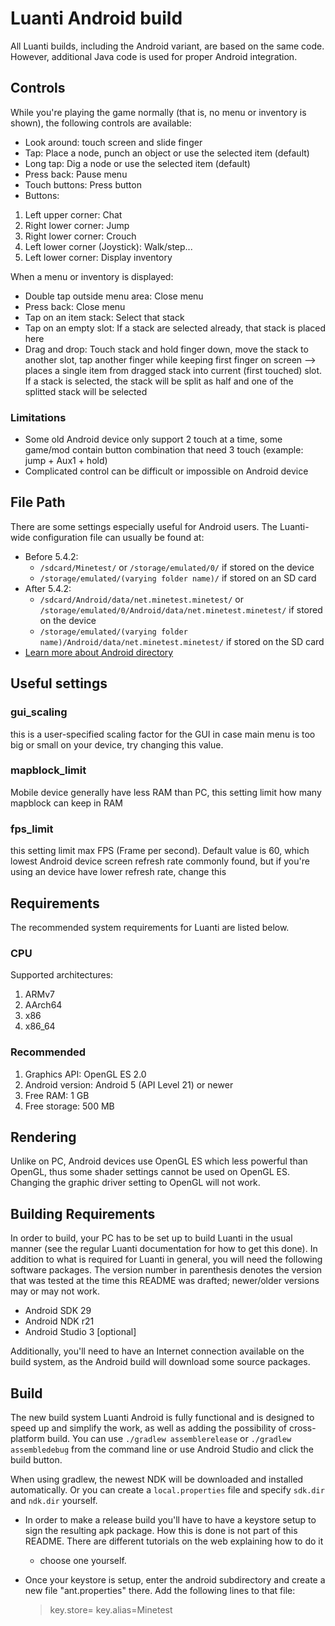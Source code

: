 # Luanti Android build
All Luanti builds, including the Android variant, are based on the same code.
However, additional Java code is used for proper Android integration.

## Controls

While you're playing the game normally (that is, no menu or inventory is
shown), the following controls are available:
* Look around: touch screen and slide finger
* Tap: Place a node, punch an object or use the selected item (default)
* Long tap: Dig a node or use the selected item (default)
* Press back: Pause menu
* Touch buttons: Press button
* Buttons:

1. Left upper corner: Chat
2. Right lower corner: Jump
3. Right lower corner: Crouch
4. Left lower corner (Joystick): Walk/step...
5. Left lower corner: Display inventory

When a menu or inventory is displayed:
* Double tap outside menu area: Close menu
* Press back: Close menu
* Tap on an item stack: Select that stack
* Tap on an empty slot: If a stack are selected already, that stack is placed here
* Drag and drop: Touch stack and hold finger down, move the stack to another
  slot, tap another finger while keeping first finger on screen
  --> places a single item from dragged stack into current (first touched) slot. If a stack is selected, the stack will be split as half and one of the splitted stack will be selected

### Limitations
* Some old Android device only support 2 touch at a time, some game/mod contain button combination that need 3 touch (example: jump + Aux1 + hold)
* Complicated control can be difficult or impossible on Android device

## File Path
There are some settings especially useful for Android users. The Luanti-wide
configuration file can usually be found at:

* Before 5.4.2:
    * `/sdcard/Minetest/` or `/storage/emulated/0/` if stored on the device
    * `/storage/emulated/(varying folder name)/` if stored on an SD card
* After 5.4.2:
    * `/sdcard/Android/data/net.minetest.minetest/` or `/storage/emulated/0/Android/data/net.minetest.minetest/` if stored on the device
    * `/storage/emulated/(varying folder name)/Android/data/net.minetest.minetest/` if stored on the SD card
* [Learn more about Android directory](https://wiki.minetest.net/Accessing_Android_Data_Directory)

## Useful settings

### gui_scaling
this is a user-specified scaling factor for the GUI in case main menu is too big or small on your device, try changing this value.

### mapblock_limit
Mobile device generally have less RAM than PC, this setting limit how many mapblock can keep in RAM

### fps_limit
this setting limit max FPS (Frame per second). Default value is 60, which lowest Android device screen refresh rate commonly found, but if you're using an device have lower refresh rate, change this

## Requirements
The recommended system requirements for Luanti are listed below.

### CPU
Supported architectures:
1. ARMv7
2. AArch64
3. x86
4. x86_64

### Recommended
1. Graphics API: OpenGL ES 2.0
2. Android version: Android 5 (API Level 21) or newer
3. Free RAM: 1 GB
4. Free storage: 500 MB

## Rendering
Unlike on PC, Android devices use OpenGL ES which less powerful than OpenGL, thus
some shader settings cannot be used on OpenGL ES.
Changing the graphic driver setting to OpenGL will not work.

## Building Requirements
In order to build, your PC has to be set up to build Luanti in the usual
manner (see the regular Luanti documentation for how to get this done).
In addition to what is required for Luanti in general, you will need the
following software packages. The version number in parenthesis denotes the
version that was tested at the time this README was drafted; newer/older
versions may or may not work.

* Android SDK 29
* Android NDK r21
* Android Studio 3 [optional]

Additionally, you'll need to have an Internet connection available on the
build system, as the Android build will download some source packages.

## Build
The new build system Luanti Android is fully functional and is designed to
speed up and simplify the work, as well as adding the possibility of
cross-platform build.
You can use `./gradlew assemblerelease` or `./gradlew assembledebug` from the
command line or use Android Studio and click the build button.

When using gradlew, the newest NDK will be downloaded and installed
automatically. Or you can create a `local.properties` file and specify
`sdk.dir` and `ndk.dir` yourself.

* In order to make a release build you'll have to have a keystore setup to sign
  the resulting apk package. How this is done is not part of this README. There
  are different tutorials on the web explaining how to do it
  - choose one yourself.

* Once your keystore is setup, enter the android subdirectory and create a new
  file "ant.properties" there. Add the following lines to that file:

  > key.store=<path to your keystore>
  > key.alias=Minetest
